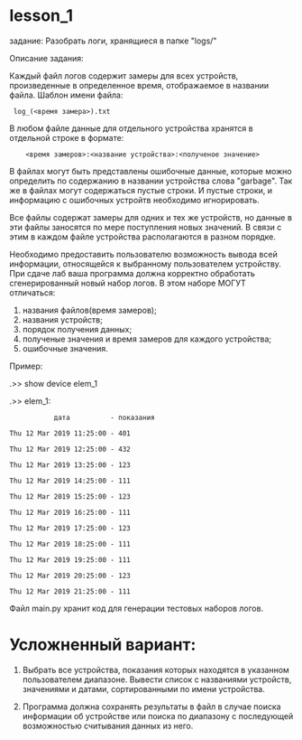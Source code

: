 # lesson_1
задание:
   Разобрать логи, хранящиеся в папке "logs/"

Описание задания:

   Каждый файл логов содержит замеры для всех устройств, произведенные в определенное время, отображаемое в названии файла. Шаблон имени файла:
     
     log_(<время замера>).txt 
     
   В любом файле данные для отдельного устройства хранятся в отдельной строке в формате:
        
        <время замеров>:<название устройства>:<полученое значение>
  
  В файлах могут быть представлены ошибочные данные, которые можно определить по содержанию в названии устройства слова "garbage".
  Так же в файлах могут содержаться пустые строки. И пустые строки, и информацию с ошибочных устройтв необходимо игнорировать.
  
  Все файлы содержат замеры для одних и тех же устройств, но данные в эти файлы заносятся по мере поступления новых значений. В связи с этим в каждом файле устройства располагаются в разном порядке.
  
  Необходимо предоставить пользователю возможность вывода всей информации, относящейся к выбранному пользователем устройству. При сдаче лаб ваша программа должна корректно обработать сгенерированный новый набор логов. В этом наборе МОГУТ отличаться:
  1) названия файлов(время замеров);
  2) названия устройств;
  3) порядок получения данных;
  4) полученые значения и время замеров для каждого устройства;
  5) ошибочные значения.
  
  Пример:
  
  .>> show device elem_1
  
  .>> elem_1:
  
               дата          - показания
               
    Thu 12 Mar 2019 11:25:00 - 401
    
    Thu 12 Mar 2019 12:25:00 - 432
    
    Thu 12 Mar 2019 13:25:00 - 123
    
    Thu 12 Mar 2019 14:25:00 - 111
    
    Thu 12 Mar 2019 15:25:00 - 123
    
    Thu 12 Mar 2019 16:25:00 - 111
    
    Thu 12 Mar 2019 17:25:00 - 123
    
    Thu 12 Mar 2019 18:25:00 - 111
    
    Thu 12 Mar 2019 19:25:00 - 111
    
    Thu 12 Mar 2019 20:25:00 - 123
    
    Thu 12 Mar 2019 21:25:00 - 111
    
    
   >> 
   
  
Файл main.py хранит код для генерации тестовых наборов логов.


# Усложненный вариант:

1) Выбрать все устройства, показания которых находятся в указанном пользователем диапазоне. Вывести список с названиями устройств, значениями и датами, сортированными по имени устройства.

2) Программа должна сохранять результаты в файл в случае поиска информации об устройстве или поиска по диапазону с последующей возможностью считывания данных из него.
